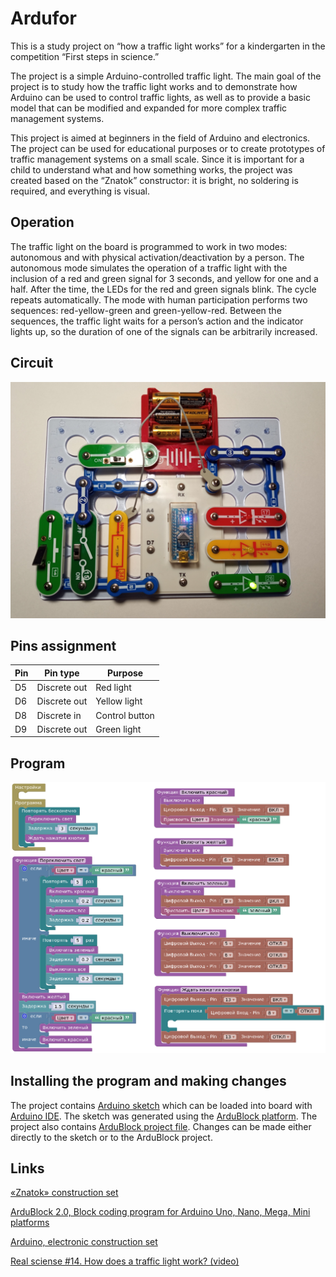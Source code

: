 # Ardufor

This is a study project on “how a traffic light works” for a kindergarten 
in the competition “First steps in science.”

The project is a simple Arduino-controlled traffic light. The main goal of the project 
is to study how the traffic light works and to demonstrate how Arduino can be used to 
control traffic lights, as well as to provide a basic model that can be modified and 
expanded for more complex traffic management systems.

This project is aimed at beginners in the field of Arduino and electronics. 
The project can be used for educational purposes or to create prototypes of traffic 
management systems on a small scale. Since it is important for a child to understand 
what and how something works, the project was created based on the “Znatok” constructor: 
it is bright, no soldering is required, and everything is visual.

## Operation

The traffic light on the board is programmed to work in two modes: autonomous 
and with physical activation/deactivation by a person.
The autonomous mode simulates the operation of a traffic light with the inclusion 
of a red and green signal for 3 seconds, and yellow for one and a half. 
After the time, the LEDs for the red and green signals blink. The cycle repeats automatically.
The mode with human participation performs two sequences: red-yellow-green and green-yellow-red. 
Between the sequences, the traffic light waits for a person’s action and the indicator 
lights up, so the duration of one of the signals can be arbitrarily increased.

## Circuit
<img src="./images/circuit.jpg"/>

## Pins assignment
| Pin | Pin type     | Purpose        |
|-----|--------------|----------------|
| D5  | Discrete out | Red light      |
| D6  | Discrete out | Yellow light   |
| D8  | Discrete in  | Control button |
| D9  | Discrete out | Green light    |


## Program

<img src="./images/prog.png"/>

## Installing the program and making changes

The project contains [Arduino sketch](./src/svetofor/svetofor.ino) which can be loaded into board
with [Arduino IDE](https://www.arduino.cc/en/software).
The sketch was generated using the [ArduBlock platform](http://ardublock.ru/en/).
The project also contains [ArduBlock project file](./src/svetofor.ardublock).
Changes can be made either directly to the sketch or to the ArduBlock project.

## Links

[«Znatok» construction set](https://znatok.ru/)

[ArduBlock 2.0, Block coding program for Arduino Uno, Nano, Mega, Mini platforms](http://ardublock.ru/en/)

[Arduino, electronic construction set](https://www.arduino.cc/)

[Real sciense #14. How does a traffic light work? (video)](https://youtu.be/77OhiLxO4Ck?feature=shared)
